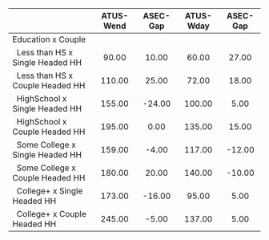
|                      |    ATUS-Wend |     ASEC-Gap |    ATUS-Wday |     ASEC-Gap |
| -------------------- | :----------: | :----------: | :----------: | :----------: |
| Education x Couple   |              |              |              |              |
| &nbsp;&nbsp;Less than HS x Single Headed HH |        90.00 |        10.00 |        60.00 |        27.00 |
| &nbsp;&nbsp;Less than HS x Couple Headed HH |       110.00 |        25.00 |        72.00 |        18.00 |
| &nbsp;&nbsp;HighSchool x Single Headed HH |       155.00 |       -24.00 |       100.00 |         5.00 |
| &nbsp;&nbsp;HighSchool x Couple Headed HH |       195.00 |         0.00 |       135.00 |        15.00 |
| &nbsp;&nbsp;Some College x Single Headed HH |       159.00 |        -4.00 |       117.00 |       -12.00 |
| &nbsp;&nbsp;Some College x Couple Headed HH |       180.00 |        20.00 |       140.00 |       -10.00 |
| &nbsp;&nbsp;College+ x Single Headed HH |       173.00 |       -16.00 |        95.00 |         5.00 |
| &nbsp;&nbsp;College+ x Couple Headed HH |       245.00 |        -5.00 |       137.00 |         5.00 |

